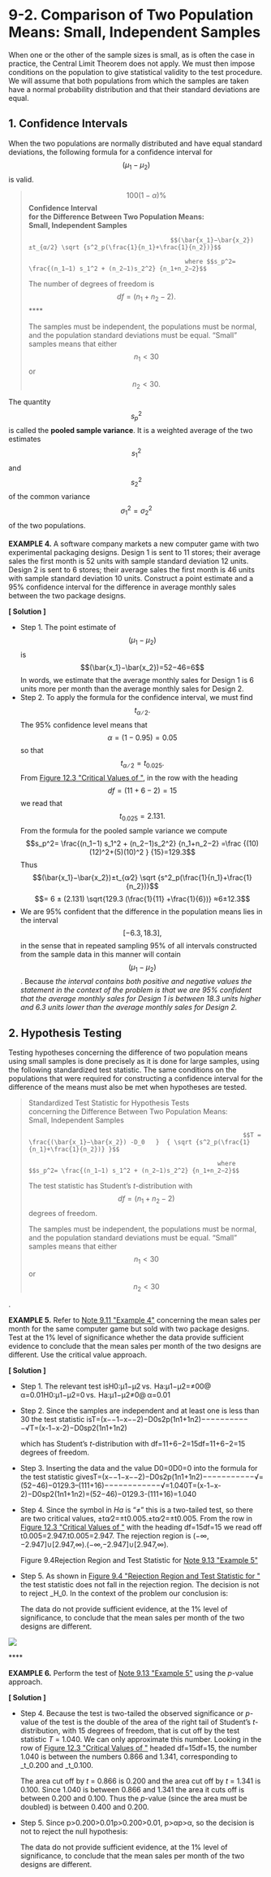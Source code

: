 # 9-2. Comparison of Two Population Means: Small, Independent Samples

When one or the other of the sample sizes is small, as is often the case in practice, the Central Limit Theorem does not apply. We must then impose conditions on the population to give statistical validity to the test procedure. We will assume that both populations from which the samples are taken have a normal probability distribution and that their standard deviations are equal.

## 1. Confidence Intervals

When the two populations are normally distributed and have equal standard deviations, the following formula for a confidence interval for $$(μ_1−μ_2)$$ is valid.

> $$100(1−α)\%$$ **Confidence Interval   
> for the Difference Between Two Population Means:   
> Small, Independent Samples**  
>
>                                            $$(\bar{x_1}−\bar{x_2})±t_{α∕2} \sqrt {s^2_p(\frac{1}{n_1}+\frac{1}{n_2})}$$ 
>
>                                                where $$s_p^2= \frac{(n_1−1) s_1^2 + (n_2−1)s_2^2} {n_1+n_2−2}$$ 
>
> The number of degrees of freedom is $$df=(n_1+n_2−2).$$  ****
>
> The samples must be independent, the populations must be normal, and the population standard deviations must be equal. “Small” samples means that either $$n_1<30$$ or $$n_2<30.$$

The quantity $$s_p^2$$ is called the **pooled sample variance**. It is a weighted average of the two estimates $$s_1^2$$ and $$s_2^2$$ of the common variance $$σ_1^2=σ_2^2$$ of the two populations.

#### 

**EXAMPLE 4.** A software company markets a new computer game with two experimental packaging designs. Design 1 is sent to 11 stores; their average sales the first month is 52 units with sample standard deviation 12 units. Design 2 is sent to 6 stores; their average sales the first month is 46 units with sample standard deviation 10 units. Construct a point estimate and a 95% confidence interval for the difference in average monthly sales between the two package designs.

**\[ Solution \]**

* Step 1. The point estimate of $$(μ_1−μ_2)$$ is                                          $$(\bar{x_1}−\bar{x_2})=52−46=6$$  In words, we estimate that the average monthly sales for Design 1 is 6 units more per month than the average monthly sales for Design 2. 
* Step 2. To apply the formula for the confidence interval, we must find $$t_{α∕2}.$$               The 95% confidence level means that $$α = (1 − 0.95) = 0.05$$                       so that $$t_{α∕2}=t_{0.025}.$$                From [Figure 12.3 "Critical Values of "](https://saylordotorg.github.io/text_introductory-statistics/s16-appendix.html), in the row with the heading                      $$df = (11 + 6 − 2) = 15$$ we read that $$t_{0.025}=2.131.$$                From the formula for the pooled sample variance we compute                       $$s_p^2= \frac{(n_1−1) s_1^2 + (n_2−1)s_2^2} {n_1+n_2−2} =\frac {(10)(12)^2+(5)(10)^2 } {15}=129.3$$         Thus                      $$(\bar{x_1}−\bar{x_2})±t_{α∕2} \sqrt {s^2_p(\frac{1}{n_1}+\frac{1}{n_2})}$$                 $$= 6 ± (2.131) \sqrt{129.3 (\frac{1}{11} +\frac{1}{6})} ≈6±12.3$$  
* We are 95% confident that the difference in the population means lies in the interval $$[−6.3,18.3],$$ in the sense that in repeated sampling 95% of all intervals constructed from the sample data in this manner will contain $$(μ_1−μ_2)$$.  Because _the interval contains both positive and negative values the statement in the context of the problem is that we are 95% confident that the average monthly sales for Design 1 is between 18.3 units higher and 6.3 units lower than the average monthly sales for Design 2._

## 2. Hypothesis Testing

Testing hypotheses concerning the difference of two population means using small samples is done precisely as it is done for large samples, using the following standardized test statistic. The same conditions on the populations that were required for constructing a confidence interval for the difference of the means must also be met when hypotheses are tested.

> Standardized Test Statistic for Hypothesis Tests   
> concerning the Difference Between Two Population Means:   
> Small, Independent Samples 
>
>                                                                $$T = \frac{(\bar{x_1}−\bar{x_2}) -D_0   }  { \sqrt {s^2_p(\frac{1}{n_1}+\frac{1}{n_2})} }$$ 
>
>                                                         where $$s_p^2= \frac{(n_1−1) s_1^2 + (n_2−1)s_2^2} {n_1+n_2−2}$$
>
> The test statistic has Student’s _t_-distribution with $$df=(n_1+n_2−2)$$ degrees of freedom.
>
> The samples must be independent, the populations must be normal, and the population standard deviations must be equal. “Small” samples means that either $$n_1<30$$  or $$n_2<30$$

.

**EXAMPLE 5.** Refer to [Note 9.11 "Example 4"](https://saylordotorg.github.io/text_introductory-statistics/s13-two-sample-problems.html#fwk-shafer-ch09_s02_s01_n02) concerning the mean sales per month for the same computer game but sold with two package designs. Test at the 1% level of significance whether the data provide sufficient evidence to conclude that the mean sales per month of the two designs are different. Use the critical value approach.

**\[ Solution \]**

* Step 1. The relevant test isH0:μ1−μ2 vs.  Ha:μ1−μ2=≠00@ α=0.01H0:μ1−μ2=0 vs.  Ha:μ1−μ2≠0@ α=0.01
* Step 2. Since the samples are independent and at least one is less than 30 the test statistic isT=\(x−−1−x−−2\)−D0s2p\(1n1+1n2\)−−−−−−−−−−−√T=\(x-1−x-2\)−D0sp2\(1n1+1n2\)

  which has Student’s _t_-distribution with df=11+6−2=15df=11+6−2=15 degrees of freedom.

* Step 3. Inserting the data and the value D0=0D0=0 into the formula for the test statistic givesT=\(x−−1−x−−2\)−D0s2p\(1n1+1n2\)−−−−−−−−−−−√=\(52−46\)−0129.3–\(111+16\)−−−−−−−−−−−−√=1.040T=\(x-1−x-2\)−D0sp2\(1n1+1n2\)=\(52−46\)−0129.3-\(111+16\)=1.040
* Step 4. Since the symbol in _Ha_ is “≠” this is a two-tailed test, so there are two critical values, ±tα∕2=±t0.005.±tα∕2=±t0.005. From the row in [Figure 12.3 "Critical Values of "](https://saylordotorg.github.io/text_introductory-statistics/s16-appendix.html) with the heading df=15df=15 we read off t0.005=2.947.t0.005=2.947. The rejection region is \(−∞,−2.947\]∪\[2.947,∞\).\(−∞,−2.947\]∪\[2.947,∞\).

  Figure 9.4Rejection Region and Test Statistic for [Note 9.13 "Example 5"](https://saylordotorg.github.io/text_introductory-statistics/s13-02-comparison-of-two-population-m.html#fwk-shafer-ch09_s02_s02_n02)

* Step 5. As shown in [Figure 9.4 "Rejection Region and Test Statistic for "](https://saylordotorg.github.io/text_introductory-statistics/s13-02-comparison-of-two-population-m.html#fwk-shafer-ch09_s02_s02_f01) the test statistic does not fall in the rejection region. The decision is not to reject _H_0. In the context of the problem our conclusion is:

  The data do not provide sufficient evidence, at the 1% level of significance, to conclude that the mean sales per month of the two designs are different.

![](https://saylordotorg.github.io/text_introductory-statistics/section_13/829e1f428616582053c27c2d3b8254e8.jpg)

\*\*\*\*

**EXAMPLE 6.** Perform the test of [Note 9.13 "Example 5"](https://saylordotorg.github.io/text_introductory-statistics/s13-two-sample-problems.html#fwk-shafer-ch09_s02_s02_n02) using the _p_-value approach.

**\[ Solution \]**

* Step 4. Because the test is two-tailed the observed significance or _p_-value of the test is the double of the area of the right tail of Student’s _t_-distribution, with 15 degrees of freedom, that is cut off by the test statistic _T_ = 1.040. We can only approximate this number. Looking in the row of [Figure 12.3 "Critical Values of "](https://saylordotorg.github.io/text_introductory-statistics/s16-appendix.html) headed df=15df=15, the number 1.040 is between the numbers 0.866 and 1.341, corresponding to _t_0.200 and _t_0.100.

  The area cut off by _t_ = 0.866 is 0.200 and the area cut off by _t_ = 1.341 is 0.100. Since 1.040 is between 0.866 and 1.341 the area it cuts off is between 0.200 and 0.100. Thus the _p_-value \(since the area must be doubled\) is between 0.400 and 0.200.

* Step 5. Since p&gt;0.200&gt;0.01p&gt;0.200&gt;0.01, p&gt;αp&gt;α, so the decision is not to reject the null hypothesis:

  The data do not provide sufficient evidence, at the 1% level of significance, to conclude that the mean sales per month of the two designs are different.

